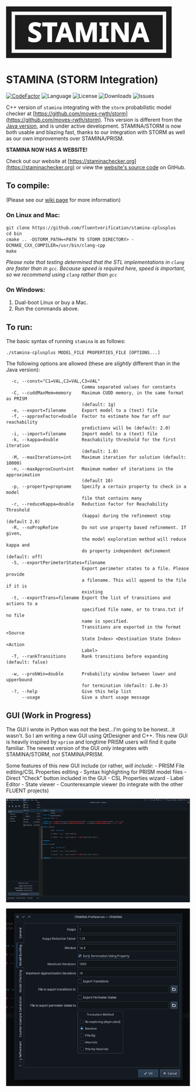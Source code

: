 ![stamina-logo](doc/staminaLogo.png)

# STAMINA (STORM Integration)

[![CodeFactor](https://www.codefactor.io/repository/github/fluentverification/stamina-cplusplus/badge)](https://www.codefactor.io/repository/github/fluentverification/stamina-cplusplus)
![Language](https://img.shields.io/github/languages/top/fluentverification/stamina-cplusplus)
![License](https://img.shields.io/github/license/fluentverification/stamina-cplusplus)
![Downloads](https://img.shields.io/github/downloads/fluentverification/stamina-cplusplus/total)
![Issues](https://img.shields.io/github/issues/fluentverification/stamina-cplusplus)

C++ version of `stamina` integrating with the `storm` probabilistic model checker at [https://github.com/moves-rwth/storm](https://github.com/moves-rwth/storm). This version is different from the [Java version](https://github.com/fluentverification/stamina ), and is under active development. STAMINA/STORM is now both usable and blazing fast, thanks to our integration with STORM as well as our own improvements over STAMINA/PRISM.

**STAMINA NOW HAS A WEBSITE!**

Check out our website at [https://staminachecker.org](https://staminachecker.org) or view the [website's source code](https://github.com/fluentverification/staminachecker.org) on GitHub.

## To compile:
(Please see our [wiki page](https://staminachecker.org/documentation/wiki/install-sstamina.html) for more information)
### On Linux and Mac:
```
git clone https://github.com/fluentverification/stamina-cplusplus
cd bin
cmake .. -DSTORM_PATH=<PATH TO STORM DIRECTORY> -DCMAKE_CXX_COMPILER=/usr/bin/clang-cpp
make
```
*Please note that testing determined that the STL implementations in `clang` are faster than in `gcc`. Because speed is required here, speed is important, so we recommend using `clang` rather than `gcc`*

### On Windows:
1. Dual-boot Linux or buy a Mac.
2. Run the commands above.

## To run:
The basic syntax of running `stamina` is as follows:
```
./stamina-cplusplus MODEL_FILE PROPERTIES_FILE [OPTIONS...]
```
The following options are allowed (these are *slightly* different than in the Java version):
```
  -c, --const="C1=VAL,C2=VAL,C3=VAL"
                             Comma separated values for constants
  -C, --cuddMaxMem=memory    Maximum CUDD memory, in the same format as PRISM
                             (default: 1g)
  -e, --export=filename      Export model to a (text) file
  -f, --approxFactor=double  Factor to estimate how far off our reachability
                             predictions will be (default: 2.0)
  -i, --import=filename      Import model to a (text) file
  -k, --kappa=double         Reachability threshold for the first iteration
                             (default: 1.0)
  -M, --maxIterations=int    Maximum iteration for solution (default: 10000)
  -n, --maxApproxCount=int   Maximum number of iterations in the approximation
                             (default 10)
  -p, --property=propname    Specify a certain property to check in a model
                             file that contains many
  -r, --reduceKappa=double   Reduction factor for Reachability Threshold
                             (kappa) during the refinement step (default 2.0)
  -R, --noPropRefine         Do not use property based refinement. If given,
                             the model exploration method will reduce kappa and
                             do property independent definement (default: off)
  -S, --exportPerimeterStates=filename
                             Export perimeter states to a file. Please provide
                             a filename. This will append to the file if it is
                             existing
  -t, --exportTrans=filename Export the list of transitions and actions to a
                             specified file name, or to trans.txt if no file
                             name is specified.
                             Transitions are exported in the format <Source
                             State Index> <Destination State Index> <Action
                             Label>
  -T, --rankTransitions      Rank transitions before expanding (default: false)

  -w, --probWin=double       Probability window between lower and upperbound
                             for termination (default: 1.0e-3)
  -?, --help                 Give this help list
      --usage                Give a short usage message
```

## GUI (Work in Progress)

The GUI I wrote in Python was not the best...I'm going to be honest...it wasn't. So I am writing a new GUI using QtDesigner and C++. This new GUI is heavily inspired by `xprism` and longtime PRISM users will find it quite familiar. The newest version of the GUI *only* integrates with STAMINA/STORM, *not* STAMINA/PRISM.

Some features of this new GUI include (or rather, *will include*:
	- PRISM File editing/CSL Properties editing
	- Syntax highlighting for PRISM model files
	- Direct "Check" button included in the GUI
	- CSL Properties wizard
	- Label Editor
	- State viewer
	- Counterexample viewer (to integrate with the other FLUENT projects)

![xstamina screenshot](doc/screenshots/xstamina.png)

![xstamina screenshot](doc/screenshots/xstamina2.png)
